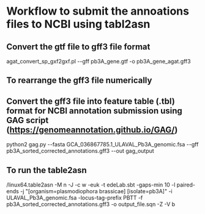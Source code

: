 
# Workflow to submit the annoations files to NCBI using tabl2asn

## Convert the gtf file to gff3 file format

agat_convert_sp_gxf2gxf.pl --gff pb3A_gene.gtf -o pb3A_gene_agat.gff3


## To rearrange the gff3 file numerically


## Convert the gff3 file into feature table (.tbl) format for NCBI annotation submission using GAG script (https://genomeannotation.github.io/GAG/)

python2 gag.py --fasta GCA_036867785.1_ULAVAL_Pb3A_genomic.fsa --gff pb3A_sorted_corrected_annotations.gff3 --out gag_output

## To run the table2asn

/linux64.table2asn -M n -J -c w -euk -t edeLab.sbt -gaps-min 10 -l paired-ends -j "[organism=plasmodiophora brassicae] [isolate=pb3A]" -i ULAVAL_Pb3A_genomic.fsa -locus-tag-prefix PBTT -f pb3A_sorted_corrected_annotations.gff3 -o output_file.sqn -Z -V b
